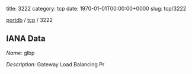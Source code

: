 title: 3222
category: tcp
date: 1970-01-01T00:00:00+0000
slug: tcp/3222

[portdb](/) / [tcp](/category/tcp.html) / 3222


## IANA Data

_Name:_ glbp

_Description:_ Gateway Load Balancing Pr

